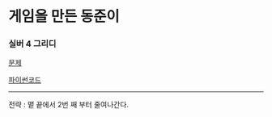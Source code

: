 # 게임을 만든 동준이
### 실버 4 그리디
[문제](https://www.acmicpc.net/problem/2847)

[파이썬코드](2847.py)

---

전략 : 맽 끝에서 2번 째 부터 줄여나간다.
